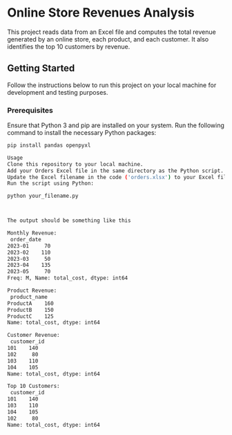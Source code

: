 # Online Store Revenues Analysis

This project reads data from an Excel file and computes the total revenue generated by an online store, each product, and each customer. It also identifies the top 10 customers by revenue.

## Getting Started

Follow the instructions below to run this project on your local machine for development and testing purposes.

### Prerequisites

Ensure that Python 3 and pip are installed on your system. Run the following command to install the necessary Python packages:

```sh
pip install pandas openpyxl

Usage
Clone this repository to your local machine.
Add your Orders Excel file in the same directory as the Python script.
Update the Excel filename in the code ('orders.xlsx') to your Excel file name.
Run the script using Python:

python your_filename.py



The output should be something like this

Monthly Revenue:
 order_date
2023-01     70
2023-02    110
2023-03     50
2023-04    135
2023-05     70
Freq: M, Name: total_cost, dtype: int64

Product Revenue:
 product_name
ProductA    160
ProductB    150
ProductC    125
Name: total_cost, dtype: int64

Customer Revenue:
 customer_id
101    140
102     80
103    110
104    105
Name: total_cost, dtype: int64

Top 10 Customers:
 customer_id
101    140
103    110
104    105
102     80
Name: total_cost, dtype: int64
